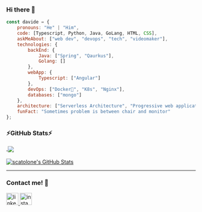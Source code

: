 ### Hi there 👋

```js
const davide = {
    pronouns: "He" | "Him",
    code: [Typescript, Python, Java, GoLang, HTML, CSS],
    askMeAbout: ["web dev", "devops", "tech", "videomaker"],
    technologies: {
        backEnd: {
            Java: ["Spring", "Qaurkus"],
            Golang: []
        },
        webApp: {
            Typescript: ["Angular"]
        },
        devOps: ["Docker🐳", "K8s", "Nginx"],
        databases: ["mongo"]
    },
    architecture: ["Serverless Architecture", "Progressive web applications", "Single page applications"],
    funFact: "Sometimes problem is between chair and monitor"
};
```

<h3>⚡GitHub Stats⚡</h3>
<a href="https://github.com/davideginna/davideginna" align="center">
  <img align="center" src="https://github-readme-stats.vercel.app/api/top-langs/?username=davideginna&layout=compact&theme=onedark" />
</a>
<br>
<br>
<a href="https://github.com/davideginna/davideginna" align="center">
  <img align="center" src="https://github-readme-stats.vercel.app/api?username=davideginna&theme=onedark&show_icons=true" alt="scatolone's GitHub Stats" />
</a>

---

### Contact me! 💬

<a title="linkedin" targer="_blank" href="https://www.linkedin.com/in/davideginna/">
<img src="https://github.com/davideginna/davideginna/assets/20647506/ac476d61-9537-40c4-948b-f120a78b88e2" alt="linkedin logo" width="32" height="32">
</a>
<a title="instagram" targer="_blank" href="https://www.instagram.com/scatolone_/">
<img src="https://github.com/davideginna/davideginna/assets/20647506/c06495c1-8062-4315-a4b4-2b861327810b" alt="instagram logo" width="32" height="32">
</a>


<!--
**davideginna/davideginna** is a ✨ _special_ ✨ repository because its `README.md` (this file) appears on your GitHub profile.

Here are some ideas to get you started:

- 🔭 I’m currently working on ...
- 🌱 I’m currently learning ...
- 👯 I’m looking to collaborate on ...
- 🤔 I’m looking for help with ...
- 💬 Ask me about ...
- 📫 How to reach me: ...
- 😄 Pronouns: ...
- ⚡ Fun fact: ...
-->

